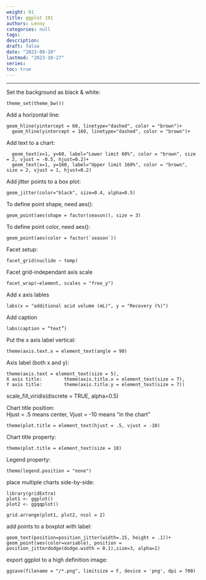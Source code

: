 ```yaml
---
weight: 01
title: ggplot 101
authors: Lenny
categories: null
tags: 
description: 
draft: false
date: "2023-09-10"
lastmod: "2023-10-27"
series:
toc: true
---
```



<!--more-->
---

Set the background as black & white:  
```
theme_set(theme_bw())
```

Add a horizontal line:
```
geom_hline(yintercept = 60, linetype="dashed", color = "brown")+
  geom_hline(yintercept = 160, linetype="dashed", color = "brown")+
```

Add text to a chart:
```
  geom_text(x=1, y=60, label="Lower limit 60%", color = "brown", size = 2, vjust = -0.5, hjust=0.2)+
  geom_text(x=1, y=160, label="Upper limit 160%", color = "brown", size = 2, vjust = 1, hjust=0.2)
```

Add jitter points to a box plot: 
```
geom_jitter(color="black", size=0.4, alpha=0.5)
```

To define point shape, need aes():
```
geom_point(aes(shape = factor(season)), size = 3) 
```

To define point color, need aes():
```
geom_point(aes(color = factor(`season`))
```

Facet setup:  
```
facet_grid(nuclide ~ temp)
```

Facet grid-independant axis scale
```
facet_wrap(~element, scales = "free_y")
```

Add x axis lables  
```
labs(x = "additional acid volume (mL)", y = "Recovery (%)")
```

Add caption
```
labs(caption = “text”)
```

Put the x axis label vertical: 
```
theme(axis.text.x = element_text(angle = 90)
```

Axis label (both x and y):        
```
theme(axis.text = element_text(size = 5),
X axis title:        theme(axis.title.x = element_text(size = 7),
Y axis title:        theme(axis.title.y = element_text(size = 7))
```

scale_fill_viridis(discrete = TRUE, alpha=0.5)

Chart title position:  
Hjust = .5 means center, Vjust = -10 means “in the chart”  
```
theme(plot.title = element_text(hjust = .5, vjust = -10)
```

Chart title property:
```
theme(plot.title = element_text(size = 10)
```

Legend property:
```
theme(legend.position = "none")
```



place multiple charts side-by-side:
```
library(gridExtra)
plot1 <- ggplot()
plot2 <- ggqqplot()

grid.arrange(plot1, plot2, ncol = 2)
```


add points to a boxplot with label:
```
geom_text(position=position_jitter(width=.15, height = .1))+
geom_point(aes(color=variable), position = position_jitterdodge(dodge.width = 0.1),size=3, alpha=1)
```


export ggplot to a high definition image:
```
ggsave(filename = "/*.png", limitsize = F, device = 'png', dpi = 700)
```